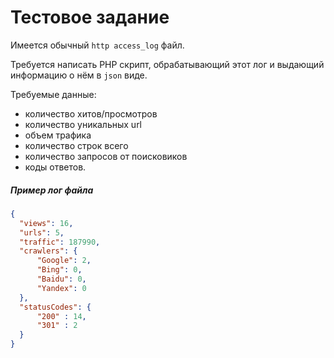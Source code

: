 # Тестовое задание

Имеется обычный `http access_log` файл.

Требуется написать PHP скрипт, обрабатывающий этот лог и выдающий информацию о нём в `json` виде.

Требуемые данные: 
* количество хитов/просмотров
* количество уникальных url
* объем трафика
* количество строк всего
* количество запросов от поисковиков
* коды ответов.

##### Пример лог файла

```JSON
{
  "views": 16,
  "urls": 5,
  "traffic": 187990,
  "crawlers": {
      "Google": 2,
      "Bing": 0,
      "Baidu": 0,
      "Yandex": 0
  },
  "statusCodes": {
      "200" : 14,
      "301" : 2
  }
}
```

